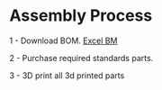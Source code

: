 # Assembly Process



1 - Download BOM.
	[Excel BM](https://github.com/gene2302/3-axis-ROS-sensor-head/blob/master/Hardware/BOM/BOM.xlsx)

2 - Purchase required standards parts.

3 - 3D print all 3d printed parts

<!--stackedit_data:
eyJoaXN0b3J5IjpbLTE4MTMzNDM0MzJdfQ==
-->